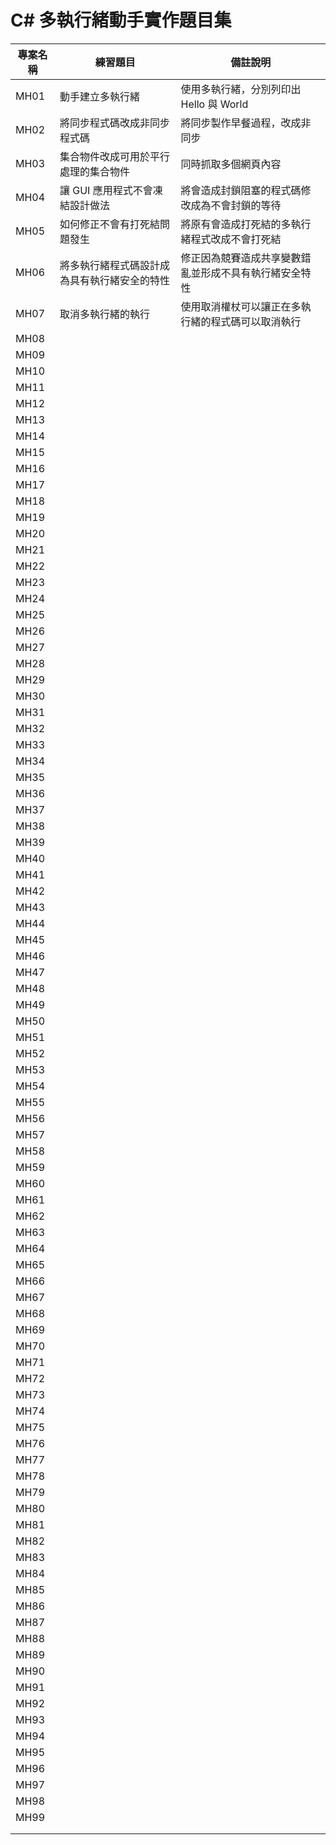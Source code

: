 # C# 多執行緒動手實作題目集

|專案名稱|練習題目|備註說明|
|-|-|-|
|MH01|動手建立多執行緒|使用多執行緒，分別列印出 Hello 與 World|
|MH02|將同步程式碼改成非同步程式碼|將同步製作早餐過程，改成非同步|
|MH03|集合物件改成可用於平行處理的集合物件|同時抓取多個網頁內容|
|MH04|讓 GUI 應用程式不會凍結設計做法|將會造成封鎖阻塞的程式碼修改成為不會封鎖的等待|
|MH05|如何修正不會有打死結問題發生|將原有會造成打死結的多執行緒程式改成不會打死結|
|MH06|將多執行緒程式碼設計成為具有執行緒安全的特性|修正因為競賽造成共享變數錯亂並形成不具有執行緒安全特性|
|MH07|取消多執行緒的執行|使用取消權杖可以讓正在多執行緒的程式碼可以取消執行|
|MH08|||
|MH09|||
|MH10|||
|MH11|||
|MH12|||
|MH13|||
|MH14|||
|MH15|||
|MH16|||
|MH17|||
|MH18|||
|MH19|||
|MH20|||
|MH21|||
|MH22|||
|MH23|||
|MH24|||
|MH25|||
|MH26|||
|MH27|||
|MH28|||
|MH29|||
|MH30|||
|MH31|||
|MH32|||
|MH33|||
|MH34|||
|MH35|||
|MH36|||
|MH37|||
|MH38|||
|MH39|||
|MH40|||
|MH41|||
|MH42|||
|MH43|||
|MH44|||
|MH45|||
|MH46|||
|MH47|||
|MH48|||
|MH49|||
|MH50|||
|MH51|||
|MH52|||
|MH53|||
|MH54|||
|MH55|||
|MH56|||
|MH57|||
|MH58|||
|MH59|||
|MH60|||
|MH61|||
|MH62|||
|MH63|||
|MH64|||
|MH65|||
|MH66|||
|MH67|||
|MH68|||
|MH69|||
|MH70|||
|MH71|||
|MH72|||
|MH73|||
|MH74|||
|MH75|||
|MH76|||
|MH77|||
|MH78|||
|MH79|||
|MH80|||
|MH81|||
|MH82|||
|MH83|||
|MH84|||
|MH85|||
|MH86|||
|MH87|||
|MH88|||
|MH89|||
|MH90|||
|MH91|||
|MH92|||
|MH93|||
|MH94|||
|MH95|||
|MH96|||
|MH97|||
|MH98|||
|MH99|||
||||
||||


